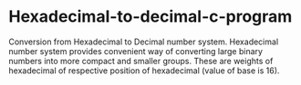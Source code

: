 # Hexadecimal-to-decimal-c-program
Conversion from Hexadecimal to Decimal number system. Hexadecimal number system provides convenient way of converting large binary numbers into more compact and smaller groups. These are weights of hexadecimal of respective position of hexadecimal (value of base is 16).
